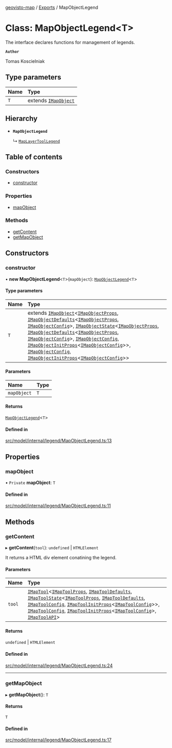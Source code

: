 [geovisto-map](../README.md) / [Exports](../modules.md) / MapObjectLegend

# Class: MapObjectLegend\<T\>

The interface declares functions for management of legends.

**`Author`**

Tomas Koscielniak

## Type parameters

| Name | Type |
| :------ | :------ |
| `T` | extends [`IMapObject`](../interfaces/IMapObject.md) |

## Hierarchy

- **`MapObjectLegend`**

  ↳ [`MapLayerToolLegend`](MapLayerToolLegend.md)

## Table of contents

### Constructors

- [constructor](MapObjectLegend.md#constructor)

### Properties

- [mapObject](MapObjectLegend.md#mapobject)

### Methods

- [getContent](MapObjectLegend.md#getcontent)
- [getMapObject](MapObjectLegend.md#getmapobject)

## Constructors

### constructor

• **new MapObjectLegend**\<`T`\>(`mapObject`): [`MapObjectLegend`](MapObjectLegend.md)\<`T`\>

#### Type parameters

| Name | Type |
| :------ | :------ |
| `T` | extends [`IMapObject`](../interfaces/IMapObject.md)\<[`IMapObjectProps`](../modules.md#imapobjectprops), [`IMapObjectDefaults`](../interfaces/IMapObjectDefaults.md)\<[`IMapObjectProps`](../modules.md#imapobjectprops), [`IMapObjectConfig`](../modules.md#imapobjectconfig)\>, [`IMapObjectState`](../interfaces/IMapObjectState.md)\<[`IMapObjectProps`](../modules.md#imapobjectprops), [`IMapObjectDefaults`](../interfaces/IMapObjectDefaults.md)\<[`IMapObjectProps`](../modules.md#imapobjectprops), [`IMapObjectConfig`](../modules.md#imapobjectconfig)\>, [`IMapObjectConfig`](../modules.md#imapobjectconfig), [`IMapObjectInitProps`](../modules.md#imapobjectinitprops)\<[`IMapObjectConfig`](../modules.md#imapobjectconfig)\>\>, [`IMapObjectConfig`](../modules.md#imapobjectconfig), [`IMapObjectInitProps`](../modules.md#imapobjectinitprops)\<[`IMapObjectConfig`](../modules.md#imapobjectconfig)\>\> |

#### Parameters

| Name | Type |
| :------ | :------ |
| `mapObject` | `T` |

#### Returns

[`MapObjectLegend`](MapObjectLegend.md)\<`T`\>

#### Defined in

[src/model/internal/legend/MapObjectLegend.ts:13](https://github.com/geovisto/geovisto-map/blob/e22d774889dbc28cc1ec62933ecf6bab6690f172/src/model/internal/legend/MapObjectLegend.ts#L13)

## Properties

### mapObject

• `Private` **mapObject**: `T`

#### Defined in

[src/model/internal/legend/MapObjectLegend.ts:11](https://github.com/geovisto/geovisto-map/blob/e22d774889dbc28cc1ec62933ecf6bab6690f172/src/model/internal/legend/MapObjectLegend.ts#L11)

## Methods

### getContent

▸ **getContent**(`tool`): `undefined` \| `HTMLElement`

It returns a HTML div element conatining the legend.

#### Parameters

| Name | Type |
| :------ | :------ |
| `tool` | [`IMapTool`](../interfaces/IMapTool.md)\<[`IMapToolProps`](../modules.md#imaptoolprops), [`IMapToolDefaults`](../interfaces/IMapToolDefaults.md), [`IMapToolState`](../interfaces/IMapToolState.md)\<[`IMapToolProps`](../modules.md#imaptoolprops), [`IMapToolDefaults`](../interfaces/IMapToolDefaults.md), [`IMapToolConfig`](../modules.md#imaptoolconfig), [`IMapToolInitProps`](../modules.md#imaptoolinitprops)\<[`IMapToolConfig`](../modules.md#imaptoolconfig)\>\>, [`IMapToolConfig`](../modules.md#imaptoolconfig), [`IMapToolInitProps`](../modules.md#imaptoolinitprops)\<[`IMapToolConfig`](../modules.md#imaptoolconfig)\>, [`IMapToolAPI`](../modules.md#imaptoolapi)\> |

#### Returns

`undefined` \| `HTMLElement`

#### Defined in

[src/model/internal/legend/MapObjectLegend.ts:24](https://github.com/geovisto/geovisto-map/blob/e22d774889dbc28cc1ec62933ecf6bab6690f172/src/model/internal/legend/MapObjectLegend.ts#L24)

___

### getMapObject

▸ **getMapObject**(): `T`

#### Returns

`T`

#### Defined in

[src/model/internal/legend/MapObjectLegend.ts:17](https://github.com/geovisto/geovisto-map/blob/e22d774889dbc28cc1ec62933ecf6bab6690f172/src/model/internal/legend/MapObjectLegend.ts#L17)
